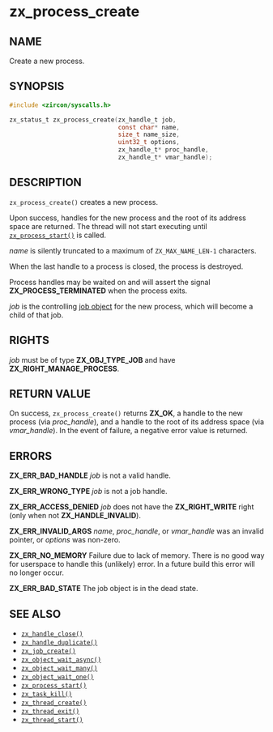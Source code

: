 # zx_process_create

## NAME

<!-- Updated by update-docs-from-fidl, do not edit. -->

Create a new process.

## SYNOPSIS

<!-- Updated by update-docs-from-fidl, do not edit. -->

```c
#include <zircon/syscalls.h>

zx_status_t zx_process_create(zx_handle_t job,
                              const char* name,
                              size_t name_size,
                              uint32_t options,
                              zx_handle_t* proc_handle,
                              zx_handle_t* vmar_handle);
```

## DESCRIPTION

`zx_process_create()` creates a new process.

Upon success, handles for the new process and the root of its address space
are returned.  The thread will not start executing until [`zx_process_start()`] is
called.

*name* is silently truncated to a maximum of `ZX_MAX_NAME_LEN-1` characters.

When the last handle to a process is closed, the process is destroyed.

Process handles may be waited on and will assert the signal
**ZX_PROCESS_TERMINATED** when the process exits.

*job* is the controlling [job object](/docs/reference/kernel_objects/job.md) for the new
process, which will become a child of that job.

## RIGHTS

<!-- Updated by update-docs-from-fidl, do not edit. -->

*job* must be of type **ZX_OBJ_TYPE_JOB** and have **ZX_RIGHT_MANAGE_PROCESS**.

## RETURN VALUE

On success, `zx_process_create()` returns **ZX_OK**, a handle to the new process
(via *proc_handle*), and a handle to the root of its address space (via
*vmar_handle*).  In the event of failure, a negative error value is returned.

## ERRORS

**ZX_ERR_BAD_HANDLE**  *job* is not a valid handle.

**ZX_ERR_WRONG_TYPE**  *job* is not a job handle.

**ZX_ERR_ACCESS_DENIED**  *job* does not have the **ZX_RIGHT_WRITE** right
(only when not **ZX_HANDLE_INVALID**).

**ZX_ERR_INVALID_ARGS**  *name*, *proc_handle*, or *vmar_handle*  was an invalid pointer,
or *options* was non-zero.

**ZX_ERR_NO_MEMORY**  Failure due to lack of memory.
There is no good way for userspace to handle this (unlikely) error.
In a future build this error will no longer occur.

**ZX_ERR_BAD_STATE**  The job object is in the dead state.

## SEE ALSO

 - [`zx_handle_close()`]
 - [`zx_handle_duplicate()`]
 - [`zx_job_create()`]
 - [`zx_object_wait_async()`]
 - [`zx_object_wait_many()`]
 - [`zx_object_wait_one()`]
 - [`zx_process_start()`]
 - [`zx_task_kill()`]
 - [`zx_thread_create()`]
 - [`zx_thread_exit()`]
 - [`zx_thread_start()`]

<!-- References updated by update-docs-from-fidl, do not edit. -->

[`zx_handle_close()`]: handle_close.md
[`zx_handle_duplicate()`]: handle_duplicate.md
[`zx_job_create()`]: job_create.md
[`zx_object_wait_async()`]: object_wait_async.md
[`zx_object_wait_many()`]: object_wait_many.md
[`zx_object_wait_one()`]: object_wait_one.md
[`zx_process_start()`]: process_start.md
[`zx_task_kill()`]: task_kill.md
[`zx_thread_create()`]: thread_create.md
[`zx_thread_exit()`]: thread_exit.md
[`zx_thread_start()`]: thread_start.md
